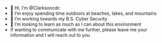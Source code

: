 - 👋 Hi, I’m @Clarksoncdc
- 👀 I’m enjoy spending time outdoors at beaches, lakes, and mountains
- 🌱 I’m working towards my B.S. Cyber Security
- 💞 I’m looking to learn as much as I can about this environment
- If wanting to communicate with me further, please leave me your information and I will reach out to you

<!---
Clarksoncdc/Clarksoncdc is a ✨ special ✨ repository because its `README.md` (this file) appears on your GitHub profile.
You can click the Preview link to take a look at your changes.
--->

